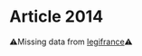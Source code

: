 # Article 2014

⚠️Missing data from [legifrance](https://www.legifrance.gouv.fr/codes/article_lc/LEGIARTI000006445367)⚠️